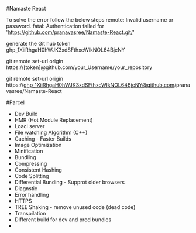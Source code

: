 #Namaste React

To solve the error follow the below steps
remote: Invalid username or password.
fatal: Authentication failed for 'https://github.com/pranavasree/Namaste-React.git/'

generate the Git hub token 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

git remote set-url origin https://[token]@github.com/your_Username/your_repository

git remote set-url origin https://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@github.com/pranavasree/Namaste-React

#Parcel

- Dev Build
- HMR (Hot Module Replacement)
- Loacl server
- File watching Algorithm (C++)
- Caching - Faster Builds
- Image Optimization
- Minification
- Bundling
- Compressing
- Consistent Hashing
- Code Splitting
- Differential Bunding - Supprot older browsers
- Diagnstic
- Error handling
- HTTPS
- TREE Shaking - remove unused code (dead code)
- Transpilation
- Different build for dev and prod bundles
-
